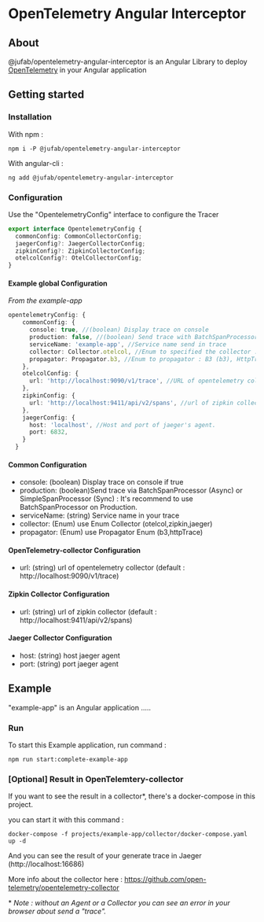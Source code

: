 # OpenTelemetry Angular Interceptor

## About

@jufab/opentelemetry-angular-interceptor is an Angular Library to deploy [OpenTelemetry](https://opentelemetry.io/) in your Angular application

## Getting started

### Installation

With npm :

```console
npm i -P @jufab/opentelemetry-angular-interceptor
```

With angular-cli :

```console
ng add @jufab/opentelemetry-angular-interceptor
```

### Configuration

Use the "OpentelemetryConfig" interface to configure the Tracer

```typescript
export interface OpentelemetryConfig {
  commonConfig: CommonCollectorConfig;
  jaegerConfig?: JaegerCollectorConfig;
  zipkinConfig?: ZipkinCollectorConfig;
  otelcolConfig?: OtelCollectorConfig;
}
```

#### Example global Configuration

_From the example-app_

```typescript
opentelemetryConfig: {
    commonConfig: {
      console: true, //(boolean) Display trace on console
      production: false, //(boolean) Send trace with BatchSpanProcessor (true) or SimpleSpanProcessor (false) more info : https://github.com/open-telemetry/opentelemetry-js/tree/master/packages/opentelemetry-api#tracing
      serviceName: 'example-app', //Service name send in trace
      collector: Collector.otelcol, //Enum to specified the collector : OpenTelemetry Collector(otelcol), Zipkin (zipkin), Jaeger (jaeger)
      propagator: Propagator.b3, //Enum to propagator : B3 (b3), HttpTraceContext (httpTrace)
    },
    otelcolConfig: {
      url: 'http://localhost:9090/v1/trace', //URL of opentelemetry collector
    },
    zipkinConfig: {
      url: 'http://localhost:9411/api/v2/spans', //url of zipkin collector
    },
    jaegerConfig: {
      host: 'localhost', //Host and port of jaeger's agent.
      port: 6832,
    }
  }

```

#### Common Configuration
 
 * console: (boolean) Display trace on console if true
 * production: (boolean)Send trace via BatchSpanProcessor (Async) or SimpleSpanProcessor (Sync) : It's recommend to use BatchSpanProcessor on Production.
 * serviceName: (string) Service name in your trace
 * collector: (Enum) use Enum Collector (otelcol,zipkin,jaeger)
 * propagator: (Enum) use Propagator Enum (b3,httpTrace)

#### OpenTelemetry-collector Configuration

* url: (string) url of opentelemetry collector (default : http://localhost:9090/v1/trace)

#### Zipkin Collector Configuration

* url: (string) url of zipkin collector (default : http://localhost:9411/api/v2/spans)

#### Jaeger Collector Configuration

* host: (string) host jaeger agent
* port: (string) port jaeger agent

## Example

"example-app" is an Angular application .....

### Run


To start this Example application, run command :

```console
npm run start:complete-example-app
```

### [Optional] Result in OpenTelemtery-collector

If you want to see the result in a collector*, there's a docker-compose in this project.

you can start it with this command :

```console
docker-compose -f projects/example-app/collector/docker-compose.yaml up -d
```

And you can see the result of your generate trace in Jaeger (http://localhost:16686)

More info about the collector here : https://github.com/open-telemetry/opentelemetry-collector

\* _Note : without an Agent or a Collector you can see an error in your browser about send a "trace"._
